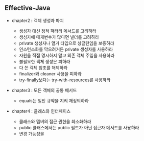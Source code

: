## Effective-Java
+ chapter2 : 객체 생성과 파괴
  + 생성자 대신 정적 팩터리 메서드를 고려하라 
  + 생성자에 매개변수가 많다면 빌더를 고려하라
  + private 생성자나 열거 타입으로 싱글턴임을 보증하라
  + 인스턴스화를 막으려거든 private 생성자를 사용하라
  + 자원을 직접 명시하지 말고 의존 객체 주입을 사용하라
  + 불필요한 객체 생성은 피하라
  + 다 쓴 객체 참조를 해제하라
  + finalizer와 cleaner 사용을 피하라
  + try-finally보다는 try-with-resources를 사용하라

+ chapter3 : 모든 객체의 공통 메서드
  + equals는 일반 규약을 지켜 재정의하라 

+ chapter4 : 클래스와 인터페이스
  + 클래스와 멤버의 접근 권한을 최소화하라
  + public 클래스에서는 public 필드가 아닌 접근자 메서드를 사용하라
  + 변경 가능성을 
